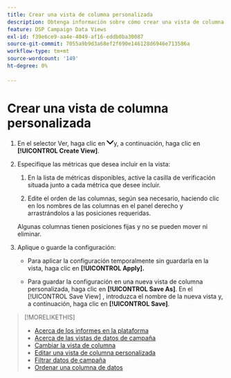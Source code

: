 ```yaml
---
title: Crear una vista de columna personalizada
description: Obtenga información sobre cómo crear una vista de columna personalizada.
feature: DSP Campaign Data Views
exl-id: f39e6ce9-aa4e-4049-af16-eddb0ba30087
source-git-commit: 7055a9b9d3a68ef2f690e146128d6946e713586a
workflow-type: tm+mt
source-wordcount: '149'
ht-degree: 0%

---
```


# Crear una vista de columna personalizada

1. En el selector Ver, haga clic en ![flecha abajo](/help/dsp/assets/chevron-down.png)y, a continuación, haga clic en **[!UICONTROL Create View]**.

1. Especifique las métricas que desea incluir en la vista:

   1. En la lista de métricas disponibles, active la casilla de verificación situada junto a cada métrica que desee incluir.

   1. Edite el orden de las columnas, según sea necesario, haciendo clic en los nombres de las columnas en el panel derecho y arrastrándolos a las posiciones requeridas.

   Algunas columnas tienen posiciones fijas y no se pueden mover ni eliminar.

1. Aplique o guarde la configuración:

   * Para aplicar la configuración temporalmente sin guardarla en la vista, haga clic en **[!UICONTROL Apply].**

   * Para guardar la configuración en una nueva vista de columna personalizada, haga clic en **[!UICONTROL Save As]**. En el [!UICONTROL Save View] , introduzca el nombre de la nueva vista y, a continuación, haga clic en **[!UICONTROL Save]**.

>[!MORELIKETHIS]
>
>* [Acerca de los informes en la plataforma](campaign-reports-about.md)
>* [Acerca de las vistas de datos de campaña](campaign-data-views-about.md)
>* [Cambiar la vista de columna](column-view-change.md)
>* [Editar una vista de columna personalizada](column-view-edit.md)
>* [Filtrar datos de campaña](campaign-data-filter.md)
>* [Ordenar una columna de datos](campaign-data-sort.md)

